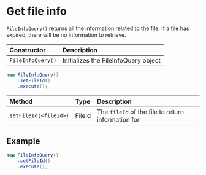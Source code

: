 # Get file info

`FileInfoQuery()` returns all the information related to the file. If a file has expired, there will be no information to retrieve.

| Constructor | Description |
| :--- | :--- |
| `FileInfoQuery()` | Initializes the FileInfoQuery object |

```java
new FileInfoQuery()
    .setFileId()
    .execute();
```

| Method | Type | Description |
| :--- | :--- | :--- |
| `setFileId(<fileId>)` | FileId | The `fileId` of the file to return information for |

## Example

```java
new FileInfoQuery()
    .setFileId()
    .execute();
```

